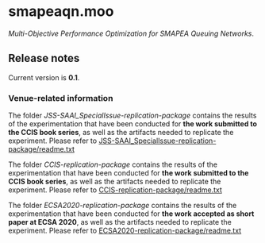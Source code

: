# smapeaqn.moo
*Multi-Objective Performance Optimization for SMAPEA Queuing Networks*.

## Release notes
Current version is **0.1**.

### Venue-related information

The folder *JSS-SAAI_SpecialIssue-replication-package* contains the results of the experimentation that have been conducted for **the work submitted to the CCIS book series**, as well as the artifacts needed to replicate the experiment. Please refer to [JSS-SAAI_SpecialIssue-replication-package/readme.txt](https://github.com/davewilsonfbc/smapeaqn.moo/blob/master/JSS-SAAI_SpecialIssue-replication-package/readme.txt)

The folder *CCIS-replication-package* contains the results of the experimentation that have been conducted for **the work submitted to the CCIS book series**, as well as the artifacts needed to replicate the experiment. Please refer to [CCIS-replication-package/readme.txt](https://github.com/davewilsonfbc/smapeaqn.moo/blob/master/CCIS-replication-package/readme.txt)

The folder *ECSA2020-replication-package* contains the results of the experimentation that have been conducted for **the work accepted as short paper at ECSA 2020**, as well as the artifacts needed to replicate the experiment. Please refer to [ECSA2020-replication-package/readme.txt](https://github.com/davewilsonfbc/smapeaqn.moo/blob/master/ECSA2020-replication-package/readme.txt)
